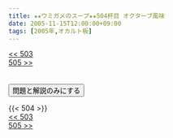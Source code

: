 ```yaml
---
title: ★★ウミガメのスープ★★504杯目 オクターブ風味
date: 2005-11-15T12:00:00+09:00
tags: [2005年,オカルト板]
---
```

<div class="th_left"><a href="../503"><< 503</a></div>
<div class="th_right"><a href="../505">505 >></a></div>
<br><br>
<script src="../../js/cupsoup.js"></script>
<form>
<input type="button" value="問題と解説のみにする" onClick="toggleCupsoup()">
</form>
{{< 504 >}}
<div class="th_left"><a href="../503"><< 503</a></div>
<div class="th_right"><a href="../505">505 >></a></div>